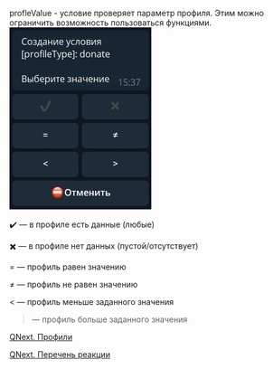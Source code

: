 
profleValue - условие проверяет параметр профиля. Этим можно ограничить возможность пользоваться функциями.
![](./1.png)

✔️ — в профиле есть данные (любые)

✖️ — в профиле нет данных (пустой/отсутствует)

= — профиль равен значению

≠ — профиль не равен значению

< — профиль меньше заданного значения

> — профиль больше заданного значения



[QNext. Профили](/docs-test/ph/QNext-admin-profile-about-04-25)

[QNext. Перечень реакции](/docs-test/ph/QNext-admin-reaction-about-05-01)

